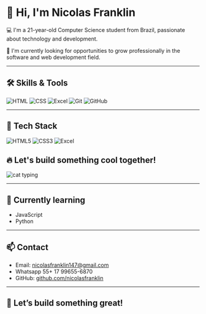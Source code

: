 # 👋 Hi, I'm Nicolas Franklin

💻 I'm a 21-year-old Computer Science student from Brazil, passionate about technology and development.

🎯 I'm currently looking for opportunities to grow professionally in the software and web development field.

---

## 🛠️ Skills & Tools

![HTML](https://img.shields.io/badge/HTML5-E34F26?style=flat&logo=html5&logoColor=white)
![CSS](https://img.shields.io/badge/CSS3-1572B6?style=flat&logo=css3&logoColor=white)
![Excel](https://img.shields.io/badge/Excel-217346?style=flat&logo=microsoft-excel&logoColor=white)
![Git](https://img.shields.io/badge/Git-F05032?style=flat&logo=git&logoColor=white)
![GitHub](https://img.shields.io/badge/GitHub-181717?style=flat&logo=github&logoColor=white)

---

## 💼 Tech Stack

![HTML5](https://img.shields.io/badge/-HTML5-E34F26?style=flat-square&logo=html5&logoColor=white)
![CSS3](https://img.shields.io/badge/-CSS3-1572B6?style=flat-square&logo=css3)
![Excel](https://img.shields.io/badge/-Excel-217346?style=flat-square&logo=microsoft-excel&logoColor=white)


## 🔥 Let's build something cool together!
![cat typing](https://media.giphy.com/media/JIX9t2j0ZTN9S/giphy.gif)



---

## 🌱 Currently learning

- JavaScript
- Python

---

## 📫 Contact

- Email: nicolasfranklin147@gmail.com
- Whatsapp 55+ 17 99655-6870
- GitHub: [github.com/nicolasfranklin](https://github.com/nicolasfranklin)

---

## 🚀 Let’s build something great!
